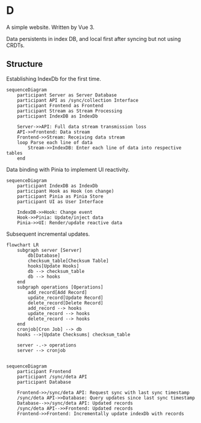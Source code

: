 # D

A simple website. Written by Vue 3.

Data persistents in index DB, and local first after syncing but not using CRDTs.

## Structure

Establishing IndexDb for the first time.

```mermaid
sequenceDiagram
    participant Server as Server Database
    participant API as /sync/collection Interface
    participant Frontend as Frontend
    participant Stream as Stream Processing
    participant IndexDB as IndexDb

    Server->>API: Full data stream transmission loss
    API->>Frontend: Data stream
    Frontend->>Stream: Receiving data stream
    loop Parse each line of data
        Stream->>IndexDB: Enter each line of data into respective tables
    end
```

Data binding with Pinia to implement UI reactivity.

```mermaid
sequenceDiagram
    participant IndexDB as IndexDb
    participant Hook as Hook (on change)
    participant Pinia as Pinia Store
    participant UI as User Interface

    IndexDB->>Hook: Change event
    Hook->>Pinia: Update/inject data
    Pinia->>UI: Render/update reactive data
```

Subsequent incremental updates.

```mermaid
flowchart LR
    subgraph server [Server]
        db[Database]
        checksum_table[Checksum Table]
        hooks[Update Hooks]
        db --> checksum_table
        db --> hooks
    end
    subgraph operations [Operations]
        add_record[Add Record]
        update_record[Update Record]
        delete_record[Delete Record]
        add_record --> hooks
        update_record --> hooks
        delete_record --> hooks
    end
    cronjob[Cron Job] --> db
    hooks -->|Update Checksums| checksum_table

    server -.-> operations
    server --> cronjob


```

<!-- 建立 /sync/deta 接口，接受一个上次同步完成的时间，根据这个时间查询这段时间的 db 更新记录，前端请求，增量更新 indexDb -->

```mermaid
sequenceDiagram
    participant Frontend
    participant /sync/deta API
    participant Database

    Frontend->>/sync/deta API: Request sync with last sync timestamp
    /sync/deta API->>Database: Query updates since last sync timestamp
    Database-->>/sync/deta API: Updated records
    /sync/deta API-->>Frontend: Updated records
    Frontend->>Frontend: Incrementally update indexDb with records
```

